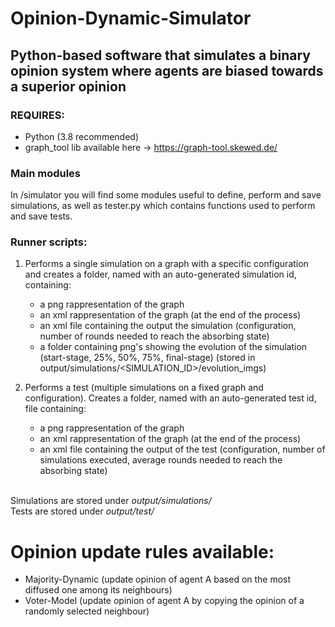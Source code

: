# Opinion-Dynamic-Simulator 
## Python-based software that simulates a binary opinion system where agents are biased towards a superior opinion ##

### REQUIRES:
  - Python (3.8 recommended)
  - graph_tool lib available here -> https://graph-tool.skewed.de/ 

### Main modules
In /simulator you will find some modules useful to define, perform and save simulations, as well as tester.py which contains functions used to perform 
and save tests.

### Runner scripts:
  1. Performs a single simulation on a graph with a specific configuration and creates a folder, named with an auto-generated simulation id, containing:
      - a png rappresentation of the graph
      - an xml rappresentation of the graph (at the end of the process)
      - an xml file containing the output the simulation (configuration, number of rounds needed to reach the absorbing state)
      - a folder containing png's showing the evolution of the simulation (start-stage, 25%, 50%, 75%, final-stage)
        (stored in output/simulations/<SIMULATION_ID>/evolution_imgs)

  2. Performs a test (multiple simulations on a fixed graph and configuration). Creates a folder, named with an auto-generated test id, file containing:
      - a png rappresentation of the graph
      - an xml rappresentation of the graph (at the end of the process)
      - an xml file containing the output of the test (configuration, number of simulations executed, average rounds needed to reach the absorbing state)
    
\
Simulations are stored under *output/simulations/* \
Tests are stored under *output/test/*

# Opinion update rules available: 
  - Majority-Dynamic (update opinion of agent A based on the most diffused one among its neighbours)
  - Voter-Model (update opinion of agent A by copying the opinion of a randomly selected neighbour)
